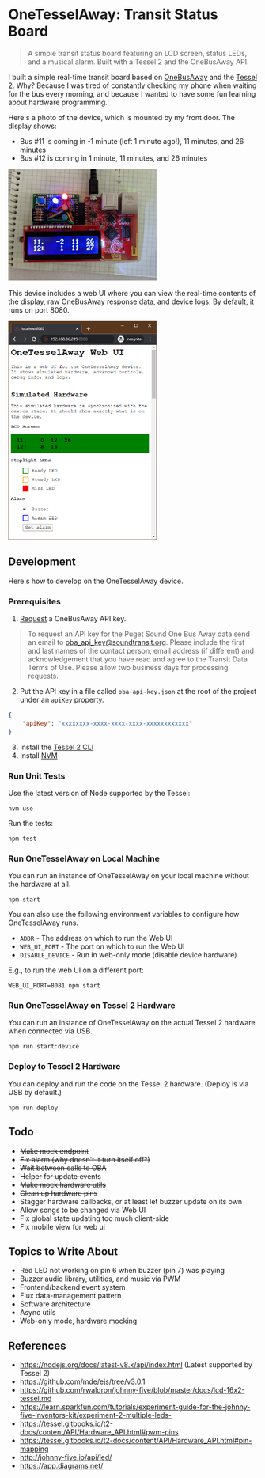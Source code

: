 # OneTesselAway: Transit Status Board

> A simple transit status board featuring an LCD screen, status LEDs, and a musical alarm. Built with a Tessel 2 and the OneBusAway API.

I built a simple real-time transit board based on [OneBusAway](https://onebusaway.org/) and the [Tessel 2](https://tessel.io/). Why? Because I was tired of constantly checking my phone when waiting for the bus every morning, and because I wanted to have some fun learning about hardware programming.

Here's a photo of the device, which is mounted by my front door. The display shows:

-   Bus #11 is coming in -1 minute (left 1 minute ago!), 11 minutes, and 26 minutes
-   Bus #12 is coming in 1 minute, 11 minutes, and 26 minutes

<img src="./docs/img/device-hero.jpg" width="300"/>

This device includes a web UI where you can view the real-time contents of the display, raw OneBusAway response data, and device logs. By default, it runs on port 8080.

<img src="./docs/img/web-ui.png" width="300"/>

## Development

Here's how to develop on the OneTesselAway device.

### Prerequisites

1. [Request](https://www.soundtransit.org/help-contacts/business-information/open-transit-data-otd) a OneBusAway API key.

> To request an API key for the Puget Sound One Bus Away data send an email to oba_api_key@soundtransit.org. Please include the first and last names of the contact person, email address (if different) and acknowledgement that you have read and agree to the Transit Data Terms of Use. Please allow two business days for processing requests.

2. Put the API key in a file called `oba-api-key.json` at the root of the project under an `apiKey` property.

```json
{
    "apiKey": "xxxxxxxx-xxxx-xxxx-xxxx-xxxxxxxxxxxx"
}
```

3. Install the [Tessel 2 CLI](https://tessel.gitbooks.io/t2-docs/content/API/CLI.html#installation)
4. Install [NVM](https://github.com/nvm-sh/nvm)

### Run Unit Tests

Use the latest version of Node supported by the Tessel:

    nvm use

Run the tests:

    npm test

### Run OneTesselAway on Local Machine

You can run an instance of OneTesselAway on your local machine without the hardware at all.

    npm start

You can also use the following environment variables to configure how OneTesselAway runs.

-   `ADDR` - The address on which to run the Web UI
-   `WEB_UI_PORT` - The port on which to run the Web UI
-   `DISABLE_DEVICE` - Run in web-only mode (disable device hardware)

E.g., to run the web UI on a different port:

    WEB_UI_PORT=8081 npm start

### Run OneTesselAway on Tessel 2 Hardware

You can run an instance of OneTesselAway on the actual Tessel 2 hardware when connected via USB.

    npm run start:device

### Deploy to Tessel 2 Hardware

You can deploy and run the code on the Tessel 2 hardware. (Deploy is via USB by default.)

    npm run deploy

## Todo

-   ~~Make mock endpoint~~
-   ~~Fix alarm (why doesn't it turn itself off?)~~
-   ~~Wait between calls to OBA~~
-   ~~Helper for update events~~
-   ~~Make mock hardware utils~~
-   ~~Clean up hardware pins~~
-   Stagger hardware callbacks, or at least let buzzer update on its own
-   Allow songs to be changed via Web UI
-   Fix global state updating too much client-side
-   Fix mobile view for web ui

## Topics to Write About

-   Red LED not working on pin 6 when buzzer (pin 7) was playing
-   Buzzer audio library, utilities, and music via PWM
-   Frontend/backend event system
-   Flux data-management pattern
-   Software architecture
-   Async utils
-   Web-only mode, hardware mocking

## References

-   https://nodejs.org/docs/latest-v8.x/api/index.html (Latest supported by Tessel 2)
-   https://github.com/mde/ejs/tree/v3.0.1
-   https://github.com/rwaldron/johnny-five/blob/master/docs/lcd-16x2-tessel.md
-   https://learn.sparkfun.com/tutorials/experiment-guide-for-the-johnny-five-inventors-kit/experiment-2-multiple-leds-
-   https://tessel.gitbooks.io/t2-docs/content/API/Hardware_API.html#pwm-pins
-   https://tessel.gitbooks.io/t2-docs/content/API/Hardware_API.html#pin-mapping
-   http://johnny-five.io/api/led/
-   https://app.diagrams.net/
